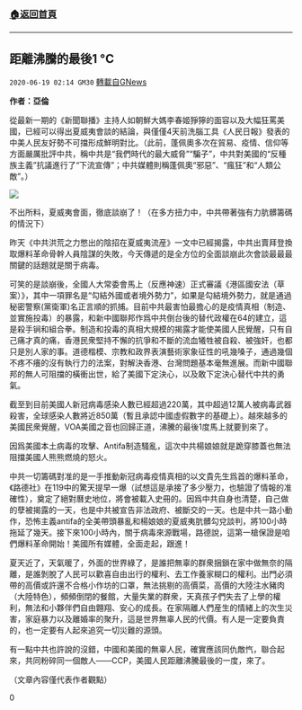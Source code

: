 ###  [:house:返回首頁](https://github.com/ourhimalayas/txt)
---

## 距離沸騰的最後1 °C
`2020-06-19 02:14 GM30` [轉載自GNews](https://gnews.org/zh-hant/238986/)

**作者：亞倫**

從最新一期的《新聞聯播》主持人如朝鮮大媽李春姬猙獰的面容以及大幅狂罵美國，已經可以得出夏威夷會談的結論，與僅僅4天前洗腦工具《人民日報》發表的中美人民友好勢不可擋形成鮮明對比。（此前，蓬佩奧多次在貿易、疫情、信仰等方面嚴厲批評中共，稱中共是“我們時代的最大威脅”“騙子”，中共對美國的“反種族主義”抗議進行了“下流宣傳”；中共媒體則稱蓬佩奧“邪惡”、“瘋狂”和“人類公敵”。）

![](https://gnews.org/wp-content/uploads/2020/06/2020_06_19_14_04_IMG_1427.jpg)

不出所料，夏威夷會面，徹底談崩了！（在多方扭力中，中共帶著強有力肮髒籌碼的情況下）

昨天《中共洪荒之力憋出的陰招在夏威夷流産》一文中已經揭露，中共出賣拜登換取爆料革命骨幹人員陰謀的失敗，今天傳遞的是全方位的全面談崩此次會談最最最關鍵的話題就是關于病毒。

可笑的是談崩後，全國人大常委會馬上（反應神速）正式審議《港區國安法（草案）》，其中一項罪名是“勾結外國或者境外勢力”，如果是勾結境外勢力，就是通過秘密警察(黨衛軍)名正言順的抓捕。目前中共最害怕最擔心的是疫情真相（制造、並實施投毒）的暴露，和新中國聯邦作爲中共倒台後的替代政權在64的建立，這是殺手锏和組合拳。制造和投毒的真相大規模的揭露才能使美國人民覺醒，只有自己痛才真的痛，香港民衆堅持不懈的抗爭和不斷的流血犧牲被自殺、被強奸，也都只是別人家的事。道德楷模、宗教和政界表演藝術家象征性的吼幾嗓子，通過幾個不疼不癢的沒有執行力的法案，對解決香港、台灣問題基本毫無進展。而新中國聯邦的無人可阻擋的橫衝出世，給了美國下定決心，以及敢下定決心替代中共的勇氣。

截至到目前美國人新冠病毒感染人數已經超過220萬，其中超過12萬人被病毒武器殺害，全球感染人數將近850萬（暫且承認中國虛假數字的基礎上）。越來越多的美國民衆覺醒，VOA美國之音也回歸正道，沸騰的最後1度馬上就要到來了。

因爲美國本土病毒的攻擊、Antifa制造騷亂，這次中共楊娘娘就是跪穿膝蓋也無法阻擋美國人熊熊燃燒的怒火。

中共一切籌碼對准的是一手推動新冠病毒疫情真相的以文貴先生爲首的爆料革命，《路德社》在119中的驚天提早一爆（試想這是承接了多少壓力，也驗證了情報的准確性），奠定了絕對曆史地位，將會被載入史冊的。因爲中共自身也清楚，自己做的孽被揭露的一天，也是中共被宣告非法政府、被斷交的一天。也是中共一路小動作，恐怖主義antifa的全美帶頭暴亂和楊娘娘的夏威夷肮髒勾兌談判，將100小時拖延了幾天。接下來100小時內，關于病毒來源戰場，路德說，這第一槍保證是咱們爆料革命開始！美國所有媒體，全面走起，跟進！

夏天近了，天氣暖了，外面的世界綠了，是誰把無辜的群衆捆鎖在家中做無奈的隔離，是誰剝脫了人民可以歡喜自由出行的權利、去工作養家糊口的權利。出門必須帶的高價或許還不合格小作坊的口罩，無法挑剔的高價菜，高價的大陸注水豬肉（大陸特色），頻頻倒閉的餐館，大量失業的群衆，天真孩子們失去了上學的權利，無法和小夥伴們自由翺翔、安心的成長。在家隔離人們産生的情緒上的次生災害，家庭暴力以及離婚率的聚升，這是世界無辜人民的代價。有人是一定要負責的，也一定要有人起來追究一切災難的源頭。

有一點中共也許說的沒錯，中國和美國的無辜人民，確實應該同仇敵忾，聯合起來，共同粉碎同一個敵人——CCP，美國人民距離沸騰最後的一度，來了。

（文章內容僅代表作者觀點）

0

